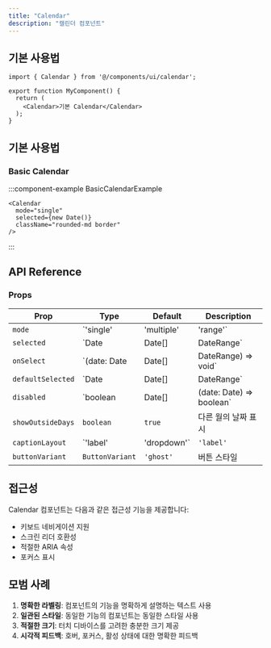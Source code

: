 ```yaml
---
title: "Calendar"
description: "캘린더 컴포넌트"
---
```


## 기본 사용법

```tsx
import { Calendar } from '@/components/ui/calendar';

export function MyComponent() {
  return (
    <Calendar>기본 Calendar</Calendar>
  );
}
```

## 기본 사용법

### Basic Calendar

:::component-example BasicCalendarExample
```tsx
<Calendar
  mode="single"
  selected={new Date()}
  className="rounded-md border"
/>
```

<div>
<Calendar
  mode="single"
  selected={new Date()}
  className="rounded-md border"
/>
</div>
:::

## API Reference

### Props

| Prop | Type | Default | Description |
|------|------|---------|-------------|
| `mode` | `'single' | 'multiple' | 'range'` | `'single'` | 선택 모드 |
| `selected` | `Date | Date[] | DateRange` | `undefined` | 선택된 날짜 |
| `onSelect` | `(date: Date | Date[] | DateRange) => void` | `undefined` | 날짜 선택 핸들러 |
| `defaultSelected` | `Date | Date[] | DateRange` | `undefined` | 기본 선택 날짜 |
| `disabled` | `boolean | Date[] | (date: Date) => boolean` | `false` | 비활성화된 날짜 |
| `showOutsideDays` | `boolean` | `true` | 다른 월의 날짜 표시 |
| `captionLayout` | `'label' | 'dropdown'` | `'label'` | 캡션 레이아웃 |
| `buttonVariant` | `ButtonVariant` | `'ghost'` | 버튼 스타일 |

## 접근성

Calendar 컴포넌트는 다음과 같은 접근성 기능을 제공합니다:

- 키보드 네비게이션 지원
- 스크린 리더 호환성
- 적절한 ARIA 속성
- 포커스 표시

## 모범 사례

1. **명확한 라벨링**: 컴포넌트의 기능을 명확하게 설명하는 텍스트 사용
2. **일관된 스타일**: 동일한 기능의 컴포넌트는 동일한 스타일 사용
3. **적절한 크기**: 터치 디바이스를 고려한 충분한 크기 제공
4. **시각적 피드백**: 호버, 포커스, 활성 상태에 대한 명확한 피드백
